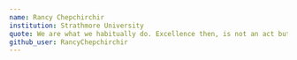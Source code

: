 ```yaml
---
name: Rancy Chepchirchir
institution: Strathmore University 
quote: We are what we habitually do. Excellence then, is not an act but a habit. Aristotle
github_user: RancyChepchirchir
---
```

